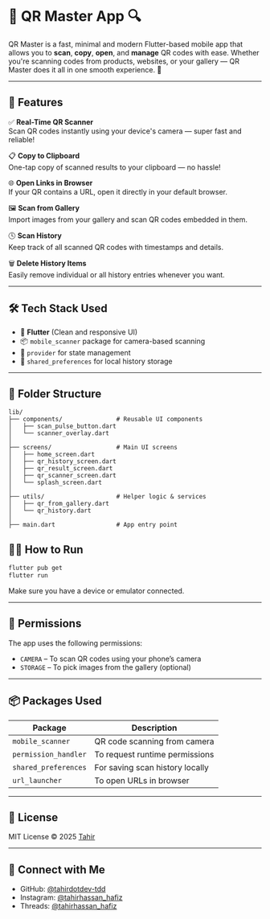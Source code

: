 # 📱 QR Master App 🔍

QR Master is a fast, minimal and modern Flutter-based mobile app that allows you to **scan**, **copy**, **open**, and **manage** QR codes with ease. Whether you're scanning codes from products, websites, or your gallery — QR Master does it all in one smooth experience. 🎯

---

## 🚀 Features

✅ **Real-Time QR Scanner**  
Scan QR codes instantly using your device's camera — super fast and reliable!

📋 **Copy to Clipboard**  
One-tap copy of scanned results to your clipboard — no hassle!

🌐 **Open Links in Browser**  
If your QR contains a URL, open it directly in your default browser.

🖼️ **Scan from Gallery**  
Import images from your gallery and scan QR codes embedded in them.

🕓 **Scan History**  
Keep track of all scanned QR codes with timestamps and details.

🗑️ **Delete History Items**  
Easily remove individual or all history entries whenever you want.

---

## 🛠️ Tech Stack Used

- 💙 **Flutter** (Clean and responsive UI)
- 📦 `mobile_scanner` package for camera-based scanning
- 🧠 `provider` for state management
- 🔧 `shared_preferences` for local history storage

---

## 📂 Folder Structure

```plaintext
lib/
├── components/               # Reusable UI components
│   ├── scan_pulse_button.dart
│   └── scanner_overlay.dart
│
├── screens/                  # Main UI screens
│   ├── home_screen.dart
│   ├── qr_history_screen.dart
│   ├── qr_result_screen.dart
│   ├── qr_scanner_screen.dart
│   └── splash_screen.dart
│
├── utils/                    # Helper logic & services
│   ├── qr_from_gallery.dart
│   └── qr_history.dart
│
├── main.dart                 # App entry point

```

## 🧑‍💻 How to Run

```bash
flutter pub get
flutter run
```

Make sure you have a device or emulator connected.

---

## 🔐 Permissions

The app uses the following permissions:

- `CAMERA` – To scan QR codes using your phone’s camera
- `STORAGE` – To pick images from the gallery (optional)

---

## 📦 Packages Used

| Package            | Description                        |
|--------------------|------------------------------------|
| `mobile_scanner`   | QR code scanning from camera       |
| `permission_handler` | To request runtime permissions    |
| `shared_preferences` | For saving scan history locally  |
| `url_launcher`     | To open URLs in browser            |

---

## 📝 License

MIT License © 2025 [Tahir](https://github.com/tahirdotdev-tdd)

---

## 🤝 Connect with Me

- GitHub: [@tahirdotdev-tdd](https://github.com/tahirdotdev-tdd)
- Instagram: [@tahirhassan_hafiz](https://instagram.com/tahirhassan_hafiz)
- Threads: [@tahirhassan_hafiz](https://threads.com/tahirhassan_hafiz)
```
